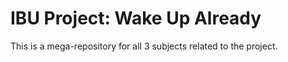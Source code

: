 # IBU Project: Wake Up Already  
  
This is a mega-repository for all 3 subjects related to the project.
